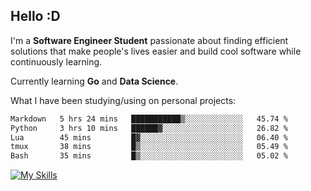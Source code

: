 ## Hello :D

I'm a **Software Engineer Student** passionate about finding efficient solutions that make people's lives easier and build cool software while continuously learning. 

Currently learning **Go** and **Data Science**.

What I have been studying/using on personal projects:
<!--START_SECTION:waka-->

```txt
Markdown   5 hrs 24 mins   ███████████▒░░░░░░░░░░░░░   45.74 %
Python     3 hrs 10 mins   ██████▓░░░░░░░░░░░░░░░░░░   26.82 %
Lua        45 mins         █▓░░░░░░░░░░░░░░░░░░░░░░░   06.40 %
tmux       38 mins         █▒░░░░░░░░░░░░░░░░░░░░░░░   05.49 %
Bash       35 mins         █▒░░░░░░░░░░░░░░░░░░░░░░░   05.02 %
```

<!--END_SECTION:waka-->

[![My Skills](https://skillicons.dev/icons?i=dotnet,py,selenium,html,css,js,jquery,linux,c,md)](https://skillicons.dev)
